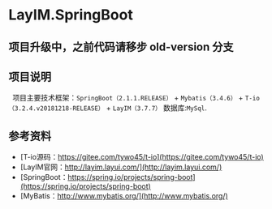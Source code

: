 # LayIM.SpringBoot

## 项目升级中，之前代码请移步 old-version 分支

## 项目说明
&nbsp;&nbsp;项目主要技术框架：`SpringBoot（2.1.1.RELEASE）` + `Mybatis（3.4.6）` + `T-io（3.2.4.v20181218-RELEASE）` + `LayIM（3.7.7）`  数据库:`MySql`. 

## 参考资料

* [T-io源码：https://gitee.com/tywo45/t-io](https://gitee.com/tywo45/t-io)
* [LayIM官网：http://layim.layui.com/](http://layim.layui.com/)
* [SpringBoot：https://spring.io/projects/spring-boot](https://spring.io/projects/spring-boot)
* [MyBatis：http://www.mybatis.org/](http://www.mybatis.org/)
